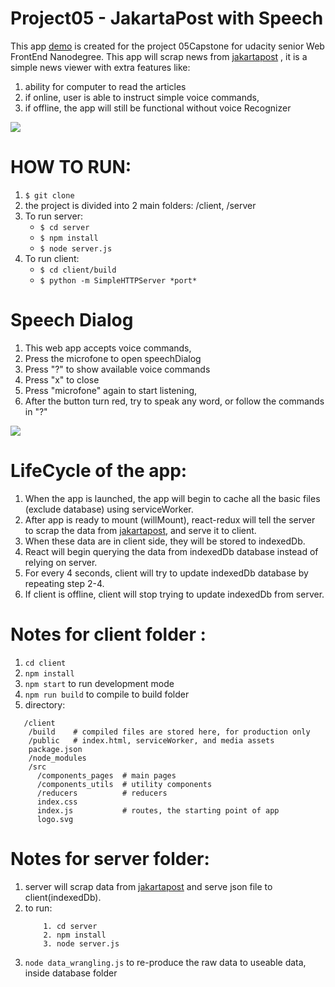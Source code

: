 # Project05 - JakartaPost with Speech 
This app [demo](https://jpost.herokuapp.com/) is created for the project 05Capstone for udacity senior Web FrontEnd Nanodegree.
This app will scrap news from <a href="http://www.jakartapost.com">jakartapost</a> , it is a simple news viewer with extra features like: 
  1. ability for computer to read the articles
  2. if online, user is able to instruct simple voice commands,
  3. if offline, the app will still be functional without voice Recognizer

<img src="https://github.com/vdj4y/senior_web_ND05Capstone/blob/master/github%20images/Screen%20Shot%202016-10-18%20at%2010.32.04%20AM.png" />

# HOW TO RUN:
1. `$ git clone`
2. the project is divided into 2 main folders: /client, /server
3. To run server:
   * `$ cd server`
   * `$ npm install`
   * `$ node server.js`
4. To run client: 
   * `$ cd client/build`
   * `$ python -m SimpleHTTPServer *port*`

# Speech Dialog 
1. This web app accepts voice commands,
2. Press the microfone to open speechDialog
3. Press "?" to show available voice commands
4. Press "x" to close
5. Press "microfone" again to start listening, 
6. After the button turn red, try to speak any word, or follow the commands in "?"

<img src="https://github.com/vdj4y/senior_web_ND05Capstone/blob/master/github%20images/Screen%20Shot%202016-10-18%20at%2010.32.36%20AM.png"/>

# LifeCycle of the app:
1. When the app is launched, the app will begin to cache all the basic files (exclude database) using serviceWorker.
2. After app is ready to mount (willMount), react-redux will tell the server to scrap the data from <a href="http://www.jakartapost.com">jakartapost</a>, and serve it to client.
3. When these data are in client side, they will be stored to indexedDb.
4. React will begin querying the data from indexedDb database instead of relying on server. 
5. For every 4 seconds, client will try to update indexedDb database by repeating step 2-4.
6. If client is offline, client will stop trying to update indexedDb from server. 


# Notes for client folder :
1. `cd client`
2. `npm install`
3. `npm start` to run development mode
4. `npm run build` to compile to build folder
5. directory: 
```
   /client
    /build    # compiled files are stored here, for production only
    /public   # index.html, serviceWorker, and media assets
    package.json
    /node_modules
    /src
      /components_pages  # main pages
      /components_utils  # utility components
      /reducers          # reducers 
      index.css       
      index.js           # routes, the starting point of app
      logo.svg
```

# Notes for server folder:
1. server will scrap data from <a href="http://www.jakartapost.com">jakartapost</a> and serve json file to client(indexedDb).
2. to run:
   ```
       1. cd server
       2. npm install
       3. node server.js
   ```
3. `node data_wrangling.js` to re-produce the raw data to useable data, inside database folder
